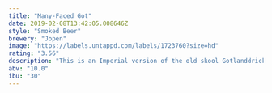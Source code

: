 ```yaml
---
title: "Many-Faced Got"
date: 2019-02-08T13:42:05.008646Z
style: "Smoked Beer"
brewery: "Jopen"
image: "https://labels.untappd.com/labels/1723760?size=hd"
rating: "3.56"
description: "This is an Imperial version of the old skool Gotlanddricka. A farmhouse ale brewed traditionaly in Gotland. The beer contained Juniper (branches and berries), rye malt and smoked malt. This is an imperial version of 10%. "
abv: "10.0"
ibu: "30"
---
```

